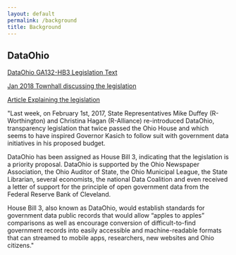 ```yaml
---
layout: default
permalink: /background
title: Background
---
```


## DataOhio
<a href="https://opendatainitiative.github.io/assets/doc/2017-02-01-ohio-ga132-hr3.pdf">DataOhio GA132-HB3 Legislation Text</a>

<a href="https://www.youtube.com/watch?v=oKysyuc4mlk&list=PL5uD7TUkM3o0ojWWWsZVNb2UyDsb8LAIg">Jan 2018 Townhall discussing the legislation</a>

<a href="http://www.ohiohouse.gov/mike-duffey/press/dataohio-reintroduced-to-encourage-public-record-data-online">Article Explaining the legislation</a>

"Last week, on February 1st, 2017, State Representatives Mike Duffey (R-Worthington) and Christina Hagan (R-Alliance) re-introduced DataOhio, transparency legislation that twice passed the Ohio House and which seems to have inspired Governor Kasich to follow suit with government data initiatives in his proposed budget.

DataOhio has been assigned as House Bill 3, indicating that the legislation is a priority proposal.  DataOhio is supported by the Ohio Newspaper Association, the Ohio Auditor of State, the Ohio Municipal League, the State Librarian, several economists, the national Data Coalition and even received a letter of support for the principle of open government data from the Federal Reserve Bank of Cleveland.

House Bill 3, also known as DataOhio, would establish standards for government data public records that would allow “apples to apples” comparisons as well as encourage conversion of difficult-to-find government records into easily accessible and machine-readable formats that can streamed to mobile apps, researchers, new websites and Ohio citizens."

